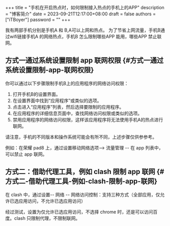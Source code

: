 +++
title = "手机在开启热点时，如何限制接入热点的手机上的APP"
description = "博客简介"
date = 2023-09-21T12:17:00+08:00
draft = false
authors = ["iTBoyer"]
password = ""
+++

我有两部手机分别是手机A 和 B,A可以上网和热点。 为了节省上网流量，手机B通过wifi链接手机A 的网络热点，手机B 怎么限制哪些APP 能用，哪些APP 禁止联网。 


## 方式一通过系统设置限制 app 联网权限 {#方式一通过系统设置限制-app-联网权限}

你可以通过以下步骤限制手机B上的应用程序的网络访问权限： 

1.  打开手机B的设置界面。
2.  在设置界面中找到“应用程序”或类似的选项。
3.  点击进入“应用程序”列表，然后选择要限制的应用程序。
4.  在应用程序的详细信息页面中，查找网络访问权限或类似的选项。
5.  禁用应用程序的网络访问权限，这样该应用程序将无法使用手机A的热点进行联网。

请注意，手机的不同版本和操作系统可能会有所不同，上述步骤仅供参参考。 

例如：在荣耀 pad8 上，通过设置移动网络选项--&gt; 流量管理 -- 在 app 列表中，可以禁止 app 联网。 


## 方式二：借助代理工具，例如 clash 限制 app 联网 {#方式二-借助代理工具-例如-clash-限制-app-联网}

在 clash 中，通过设置-- 网络 -- 网络访问控制：支持三种方式（全部应用，仅允许已选应用访问，不允许已选应用访问） 

经过测试，设置为仅允许已选应用访问，不选择 chrome 时，还是可以访问百度。clash 只限制代理，不限制联网。 

